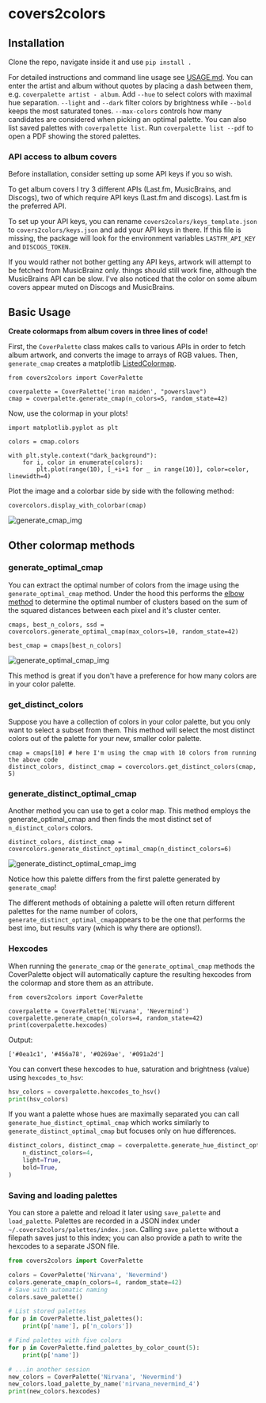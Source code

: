 # covers2colors

## Installation

Clone the repo, navigate inside it and use ``pip install .``

For detailed instructions and command line usage see [USAGE.md](USAGE.md).
You can enter the artist and album without quotes by placing a dash between
them, e.g. ``coverpalette artist - album``. Add ``--hue`` to select colors with
maximal hue separation. ``--light`` and ``--dark`` filter colors by brightness
while ``--bold`` keeps the most saturated tones. ``--max-colors`` controls how
many candidates are considered when picking an optimal palette. You can also list saved palettes with
``coverpalette list``.  Run ``coverpalette list --pdf`` to open a PDF showing
the stored palettes.

### API access to album covers
Before installation, consider setting up some API keys if you so wish.

To get album covers I try 3 different APIs (Last.fm, MusicBrains, and Discogs), two of which require API keys (Last.fm and discogs). Last.fm is the preferred API. 

To set up your API keys, you can rename `covers2colors/keys_template.json` to `covers2colors/keys.json` and add your API keys in there. If this file is missing, the package will look for the environment variables `LASTFM_API_KEY` and `DISCOGS_TOKEN`.

If you would rather not bother getting any API keys, artwork will attempt to be fetched from MusicBrainz only. things should still work fine, although the MusicBrains API can be slow. I've also noticed that the color on some album covers appear muted on Discogs and MusicBrains.

## Basic Usage

**Create colormaps from album covers in three lines of code!**

First, the ``CoverPalette`` class makes calls to various APIs in order to fetch album artwork, and converts the image to arrays of RGB values.
Then, ``generate_cmap`` creates a matplotlib [ListedColormap](https://matplotlib.org/stable/api/_as_gen/matplotlib.colors.ListedColormap.html#matplotlib-colors-listedcolormap).


    from covers2colors import CoverPalette

    coverpalette = CoverPalette('iron maiden', "powerslave")
    cmap = coverpalette.generate_cmap(n_colors=5, random_state=42)

Now, use the colormap in your plots!

    import matplotlib.pyplot as plt

    colors = cmap.colors

    with plt.style.context("dark_background"):
        for i, color in enumerate(colors):
            plt.plot(range(10), [_+i+1 for _ in range(10)], color=color, linewidth=4)


Plot the image and a colorbar side by side with the following method:

    covercolors.display_with_colorbar(cmap)

![generate_cmap_img](./images/generate_cmap.png)

## Other colormap methods

### generate_optimal_cmap

You can extract the optimal number of colors from the image using the ``generate_optimal_cmap`` method.
Under the hood this performs the [elbow method](https://en.wikipedia.org/wiki/Elbow_method_(clustering))
to determine the optimal number of clusters based on the sum of the squared distances between each pixel
and it's cluster center.


    cmaps, best_n_colors, ssd = covercolors.generate_optimal_cmap(max_colors=10, random_state=42)

    best_cmap = cmaps[best_n_colors]

![generate_optimal_cmap_img](./images/generate_optimal_cmap.png)

This method is great if you don't have a preference for how many colors are in your color palette.

### get_distinct_colors

Suppose you have a collection of colors in your color palette, but you only want to select a subset from them. This method will select the most distinct colors out of the palette for your new, smaller color palette.


    cmap = cmaps[10] # here I'm using the cmap with 10 colors from running the above code
    distinct_colors, distinct_cmap = covercolors.get_distinct_colors(cmap, 5)

### generate_distinct_optimal_cmap

Another method you can use to get a color map. This method employs the generate_optimal_cmap and then finds the most distinct set of ``n_distinct_colors`` colors.


    distinct_colors, distinct_cmap = covercolors.generate_distinct_optimal_cmap(n_distinct_colors=6)


![generate_distinct_optimal_cmap_img](./images/generate_distinct_optimal_cmap.png)

Notice how this palette differs from the first palette generated by `generate_cmap`!

The different methods of obtaining a palette will often return different palettes for the name number of colors, ``generate_distinct_optimal_cmap``appears to be the one that performs the best imo, but results vary (which is why there are options!).

### Hexcodes

When running the ``generate_cmap`` or the ``generate_optimal_cmap`` methods the CoverPalette object will automatically
capture the resulting hexcodes from the colormap and store them as an attribute.


    from covers2colors import CoverPalette

    coverpalette = CoverPalette('Nirvana', 'Nevermind')
    coverpalette.generate_cmap(n_colors=4, random_state=42)
    print(coverpalette.hexcodes)

Output:


    ['#0ea1c1', '#456a78', '#0269ae', '#091a2d']

You can convert these hexcodes to hue, saturation and brightness (value) using
``hexcodes_to_hsv``:

```python
hsv_colors = coverpalette.hexcodes_to_hsv()
print(hsv_colors)
```

If you want a palette whose hues are maximally separated you can call
``generate_hue_distinct_optimal_cmap`` which works similarly to
``generate_distinct_optimal_cmap`` but focuses only on hue differences.

```python
distinct_colors, distinct_cmap = coverpalette.generate_hue_distinct_optimal_cmap(
    n_distinct_colors=4,
    light=True,
    bold=True,
)
```

### Saving and loading palettes

You can store a palette and reload it later using ``save_palette`` and
``load_palette``. Palettes are recorded in a JSON index under
``~/.covers2colors/palettes/index.json``. Calling ``save_palette`` without a
filepath saves just to this index; you can also provide a path to write the
hexcodes to a separate JSON file.

```python
from covers2colors import CoverPalette

colors = CoverPalette('Nirvana', 'Nevermind')
colors.generate_cmap(n_colors=4, random_state=42)
# Save with automatic naming
colors.save_palette()

# List stored palettes
for p in CoverPalette.list_palettes():
    print(p['name'], p['n_colors'])

# Find palettes with five colors
for p in CoverPalette.find_palettes_by_color_count(5):
    print(p['name'])

# ...in another session
new_colors = CoverPalette('Nirvana', 'Nevermind')
new_colors.load_palette_by_name('nirvana_nevermind_4')
print(new_colors.hexcodes)
```


